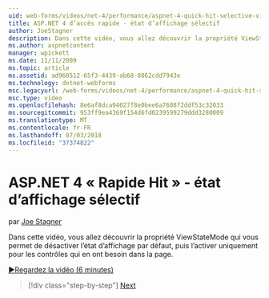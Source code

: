 ```yaml
---
uid: web-forms/videos/net-4/performance/aspnet-4-quick-hit-selective-view-state
title: ASP.NET 4 d’accès rapide - état d’affichage sélectif
author: JoeStagner
description: Dans cette vidéo, vous allez découvrir la propriété ViewStateMode qui vous permet de désactiver l’état d’affichage par défaut, puis l’activer uniquement pour les contrôles que requi...
ms.author: aspnetcontent
manager: wpickett
ms.date: 11/11/2009
ms.topic: article
ms.assetid: ad960512-65f3-4439-ab68-0862cdd7943e
ms.technology: dotnet-webforms
msc.legacyurl: /web-forms/videos/net-4/performance/aspnet-4-quick-hit-selective-view-state
msc.type: video
ms.openlocfilehash: 8e6af8dca94027f8e0bee6a7608f2ddf53c32033
ms.sourcegitcommit: 953ff9ea4369f154d6fd0239599279ddd3280009
ms.translationtype: MT
ms.contentlocale: fr-FR
ms.lasthandoff: 07/03/2018
ms.locfileid: "37374822"
---
```

<a name="aspnet-4-quick-hit---selective-view-state"></a>ASP.NET 4 « Rapide Hit » - état d’affichage sélectif
====================
par [Joe Stagner](https://github.com/JoeStagner)

Dans cette vidéo, vous allez découvrir la propriété ViewStateMode qui vous permet de désactiver l’état d’affichage par défaut, puis l’activer uniquement pour les contrôles qui en ont besoin dans la page.

[&#9654;Regardez la vidéo (6 minutes)](https://channel9.msdn.com/Blogs/ASP-NET-Site-Videos/aspnet-4-quick-hit-selective-view-state)

> [!div class="step-by-step"]
> [Next](aspnet-4-quick-hit-easy-state-compression.md)
